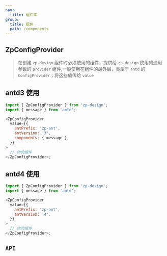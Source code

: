 ```yaml
---
nav:
  title: 组件库
group:
  title: 组件
  path: /components
---
```


## ZpConfigProvider

> 在创建 `zp-design` 组件时必须使用的组件，提供给 `zp-design` 使用的通用参数的 `provider` 组件,一般使用在组件的最外层，类型于 `antd` 的 `ConfigProvider`；将这些值传给 `value`

## antd3 使用

```javascript
import { ZpConfigProvider } from 'zp-design';
import { message } from 'antd';

<ZpConfigProvider
  value={{
    antPrefix: 'zp-ant',
    antVersion: '3',
    components: { message },
  }}
>
  // 你的组件
</ZpConfigProvider>;
```

## antd4 使用

```javascript
import { ZpConfigProvider } from 'zp-design';
import { message } from 'antd';

<ZpConfigProvider
  value={{
    antPrefix: 'zp-ant',
    antVersion: '4',
  }}
>
  // 你的组件
</ZpConfigProvider>;
```

## `API`

<API src="./api/ZpConfigProvider.tsx" hideTitle></API>

